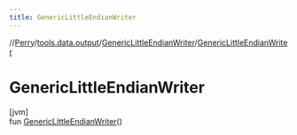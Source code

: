 ```yaml
---
title: GenericLittleEndianWriter
---
```

//[Perry](../../../index.html)/[tools.data.output](../index.html)/[GenericLittleEndianWriter](index.html)/[GenericLittleEndianWriter](-generic-little-endian-writer.html)



# GenericLittleEndianWriter



[jvm]\
fun [GenericLittleEndianWriter](-generic-little-endian-writer.html)()





